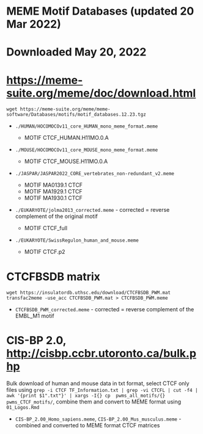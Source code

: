# MEME Motif Databases (updated 20 Mar 2022)
# Downloaded May 20, 2022
# https://meme-suite.org/meme/doc/download.html
`wget https://meme-suite.org/meme/meme-software/Databases/motifs/motif_databases.12.23.tgz`

- `./HUMAN/HOCOMOCOv11_core_HUMAN_mono_meme_format.meme`
	- MOTIF CTCF_HUMAN.H11MO.0.A
- `./MOUSE/HOCOMOCOv11_core_MOUSE_mono_meme_format.meme`
	- MOTIF CTCF_MOUSE.H11MO.0.A

- `./JASPAR/JASPAR2022_CORE_vertebrates_non-redundant_v2.meme`
	- MOTIF MA0139.1 CTCF
	- MOTIF MA1929.1 CTCF
	- MOTIF MA1930.1 CTCF

- `./EUKARYOTE/jolma2013_corrected.meme` - corrected = reverse complement of the original motif
	- MOTIF CTCF_full 

- `./EUKARYOTE/SwissRegulon_human_and_mouse.meme`
	- MOTIF CTCF.p2 

# CTCFBSDB matrix
`wget https://insulatordb.uthsc.edu/download/CTCFBSDB_PWM.mat`
`transfac2meme -use_acc CTCFBSDB_PWM.mat > CTCFBSDB_PWM.meme`

- `CTCFBSDB_PWM_corrected.meme` - corrected = reverse complement of the EMBL_M1 motif

# CIS-BP 2.0, http://cisbp.ccbr.utoronto.ca/bulk.php

Bulk download of human and mouse data in txt format, select CTCF only files using `grep -i CTCF TF_Information.txt | grep -vi CTCFL | cut -f4 | awk '{print $1".txt"}' | xargs -I{} cp  pwms_all_motifs/{} pwms_CTCF_motifs/`, combine them and convert to MEME format using `01_Logos.Rmd`

- `CIS-BP_2.00_Homo_sapiens.meme`, `CIS-BP_2.00_Mus_musculus.meme` - combined and converted to MEME format CTCF matrices






